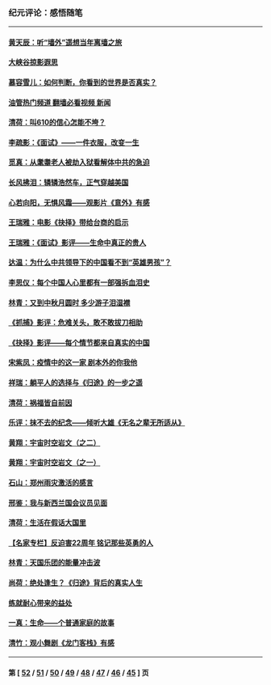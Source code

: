 ### 纪元评论：感悟随笔
---
#### [黄天辰：听“墙外”遥想当年离墙之旅](../../pages/nsc1035/n13377229.md?11210330) 
#### [大峡谷掠影遐思](../../pages/nsc1035/n13354743.md?11210330) 
#### [慕容雪儿：如何判断，你看到的世界是否真实？](../../pages/nsc1035/n13332569.md?11210330) 
#### [油管热门频道 翻墙必看视频 新闻](ok?11210330)
#### [清荷：叫610的信心怎能不垮？](../../pages/nsc1035/n13304848.md?11210330) 
#### [李疏影：《面试》——一件衣服，改变一生](../../pages/nsc1035/n13292494.md?11210330) 
#### [觅真：从耄耋老人被劫入狱看解体中共的急迫](../../pages/nsc1035/n13284545.md?11210330) 
#### [长风拂泪：辚辚浩然车，正气穿越美国](../../pages/nsc1035/n13284280.md?11210330) 
#### [心若向阳，无惧风霜——观影片《意外》有感](../../pages/nsc1035/n13275318.md?11210330) 
#### [王瑞雅：电影《抉择》带给台商的启示](../../pages/nsc1035/n13274064.md?11210330) 
#### [王瑞雅：《面试》影评——生命中真正的贵人](../../pages/nsc1035/n13260528.md?11210330) 
#### [达温：为什么中共领导下的中国看不到“英雄男孩”？](../../pages/nsc1035/n13257099.md?11210330) 
#### [李思仪：每个中国人心里都有一部强拆血泪史](../../pages/nsc1035/n13249632.md?11210330) 
#### [林青：又到中秋月圆时 多少游子泪湿襟](../../pages/nsc1035/n13245916.md?11210330) 
#### [《抓捕》影评：危难关头，敢不敢拔刀相助](../../pages/nsc1035/n13244251.md?11210330) 
#### [《抉择》影评——每个情节都来自真实的中国](../../pages/nsc1035/n13242564.md?11210330) 
#### [宋紫凤：疫情中的这一家 剧本外的你我他](../../pages/nsc1035/n13242358.md?11210330) 
#### [祥瑞：躺平人的选择与《归途》的一步之遥](../../pages/nsc1035/n13213201.md?11210330) 
#### [清荷：祸福皆自前因](../../pages/nsc1035/n13213177.md?11210330) 
#### [乐评：抹不去的纪念——倾听大雄《无名之辈无所适从》](../../pages/nsc1035/n13163359.md?11210330) 
#### [黄翔：宇宙时空岩文（之二）](../../pages/nsc1035/n13141116.md?11210330) 
#### [黄翔：宇宙时空岩文（之一）](../../pages/nsc1035/n13140355.md?11210330) 
#### [石山：郑州雨灾激活的感言](../../pages/nsc1035/n13135372.md?11210330) 
#### [邢鉴：我与新西兰国会议员见面](../../pages/nsc1035/n13111626.md?11210330) 
#### [清荷：生活在假话大国里](../../pages/nsc1035/n13103916.md?11210330) 
#### [【名家专栏】反迫害22周年 铭记那些英勇的人](../../pages/nsc1035/n13102771.md?11210330) 
#### [林青：天国乐团的能量冲击波](../../pages/nsc1035/n13099634.md?11210330) 
#### [尚荷：绝处逢生？《归途》背后的真实人生](../../pages/nsc1035/n13099470.md?11210330) 
#### [练就耐心带来的益处](../../pages/nsc1035/n13081876.md?11210330) 
#### [一真：生命——个普通家庭的故事](../../pages/nsc1035/n13075782.md?11210330) 
#### [清竹：观小舞剧《龙门客栈》有感](../../pages/nsc1035/n13069850.md?11210330) 

---
#### 第 [ [52](./52.md?11210330) / [51](./51.md?11210330) / [50](./50.md?11210330) / [49](./49.md?11210330) / [48](./48.md?11210330) / [47](./47.md?11210330) / [46](./46.md?11210330) / [45](./45.md?11210330) ] 页
